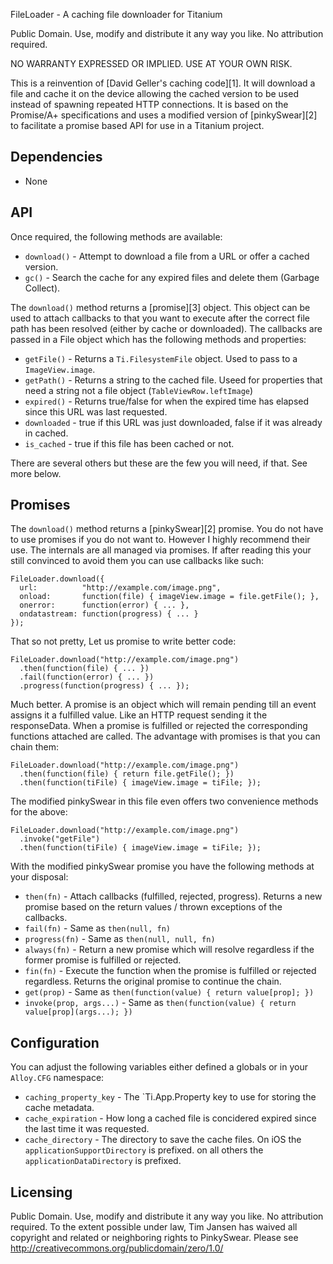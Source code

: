 FileLoader - A caching file downloader for Titanium

Public Domain. Use, modify and distribute it any way you like. No attribution required.

NO WARRANTY EXPRESSED OR IMPLIED. USE AT YOUR OWN RISK.

This is a reinvention of [David Geller's caching code][1]. It will download
a file and cache it on the device allowing the cached version to be used
instead of spawning repeated HTTP connections. It is based on the Promise/A+
specifications and uses a modified version of [pinkySwear][2] to facilitate
a promise based API for use in a Titanium project.

## Dependencies
* None

## API
Once required, the following methods are available:

- `download()` - Attempt to download a file from a URL or offer a cached version.
- `gc()` - Search the cache for any expired files and delete them (Garbage Collect).

The `download()` method returns a [promise][3] object. This object can be
used to attach callbacks to that you want to execute after the correct file
path has been resolved (either by cache or downloaded). The callbacks are
passed in a File object which has the following methods and properties:

- `getFile()`  - Returns a `Ti.FilesystemFile` object. Used to pass to a
                 `ImageView.image`.
- `getPath()`  - Returns a string to the cached file. Useed for properties
                 that need a string not a file object (`TableViewRow.leftImage`)
- `expired()`  - Returns true/false for when the expired time has elapsed
                 since this URL was last requested.
- `downloaded` - true if this URL was just downloaded, false if it was
                 already in cached.
- `is_cached`  - true if this file has been cached or not.

There are several others but these are the few you will need, if that. See more below.

## Promises
The `download()` method returns a [pinkySwear][2] promise. You do not have
to use promises if you do not want to. However I highly recommend their use.
The internals are all managed via promises. If after reading this your still
convinced to avoid them you can use callbacks like such:

    FileLoader.download({
      url:          "http://example.com/image.png",
      onload:       function(file) { imageView.image = file.getFile(); },
      onerror:      function(error) { ... },
      ondatastream: function(progress) { ... }
    });

That so not pretty, Let us promise to write better code:

    FileLoader.download("http://example.com/image.png")
      .then(function(file) { ... })
      .fail(function(error) { ... })
      .progress(function(progress) { ... });

Much better. A promise is an object which will remain pending till an event
assigns it a fulfilled value. Like an HTTP request sending it the
responseData. When a promise is fulfilled or rejected the corresponding
functions attached are called. The advantage with promises is that you can
chain them:

    FileLoader.download("http://example.com/image.png")
      .then(function(file) { return file.getFile(); })
      .then(function(tiFile) { imageView.image = tiFile; });

The modified pinkySwear in this file even offers two convenience methods for
the above:

    FileLoader.download("http://example.com/image.png")
      .invoke("getFile")
      .then(function(tiFile) { imageView.image = tiFile; });

With the modified pinkySwear promise you have the following methods at your
disposal:

- `then(fn)`     - Attach callbacks (fulfilled, rejected, progress). Returns
                   a new promise based on the return values / thrown
                   exceptions of the callbacks.
- `fail(fn)`     - Same as `then(null, fn)`
- `progress(fn)` - Same as `then(null, null, fn)`
- `always(fn)`   - Return a new promise which will resolve regardless if the
                   former promise is fulfilled or rejected.
- `fin(fn)`      - Execute the function when the promise is fulfilled or
                   rejected regardless. Returns the original promise to
                   continue the chain.
- `get(prop)`    - Same as `then(function(value) { return value[prop]; })`
- `invoke(prop, args...)` -
            Same as `then(function(value) { return value[prop](args...); })`

## Configuration

You can adjust the following variables either defined a globals or in your
`Alloy.CFG` namespace:

- `caching_property_key` - The `Ti.App.Property key to use for storing the
                           cache metadata.
- `cache_expiration` - How long a cached file is concidered expired since
                       the last time it was requested.
- `cache_directory` - The directory to save the cache files. On iOS the
                      `applicationSupportDirectory` is prefixed. on all
                      others the `applicationDataDirectory` is prefixed.

## Licensing

Public Domain. Use, modify and distribute it any way you like. No attribution required.
To the extent possible under law, Tim Jansen has waived all copyright and related or neighboring rights to PinkySwear.
Please see http://creativecommons.org/publicdomain/zero/1.0/

